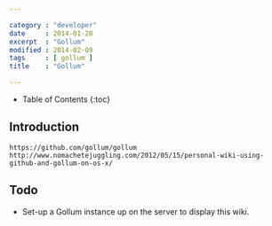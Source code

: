 ```yaml
---

category : "developer"
date     : 2014-01-20
excerpt  : "Gollum"
modified : 2014-02-09
tags     : [ gollum ]
title    : "Gollum"

---
```


* Table of Contents
{:toc}

## Introduction

    https://github.com/gollum/gollum
    http://www.nomachetejuggling.com/2012/05/15/personal-wiki-using-github-and-gollum-on-os-x/

## Todo

* Set-up a Gollum instance up on the server to display this wiki.
